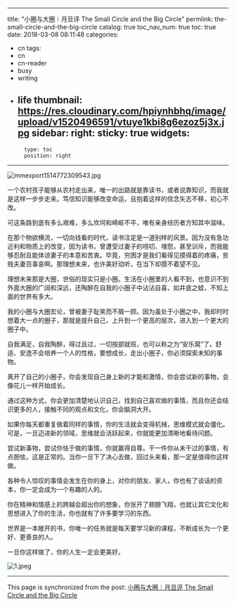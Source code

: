 
---
title: "小圈与大圈︱月旦评 The Small Circle and the Big Circle"
permlink: the-small-circle-and-the-big-circle
catalog: true
toc_nav_num: true
toc: true
date: 2018-03-08 08:11:48
categories:
- cn
tags:
- cn
- cn-reader
- busy
- writing
- life
thumbnail: https://res.cloudinary.com/hpiynhbhq/image/upload/v1520496591/vtuye1kbi8g6ezoz5j3x.jpg
sidebar:
    right:
        sticky: true
widgets:
    -
        type: toc
        position: right
---


![mmexport1514772309543.jpg](https://res.cloudinary.com/hpiynhbhq/image/upload/v1520496591/vtuye1kbi8g6ezoz5j3x.jpg)

一个农村孩子能够从农村走出来，唯一的出路就是靠读书，或者说靠知识，而我就是这样一步步走来。笃信知识能够改变命运，且抱着这样的信念矢志不移，初心不改。

可这条路到底有多么艰难，多么坎坷和崎岖不平，唯有亲身经历者方知其中滋味。

在那个物欲横流，一切向钱看的时代，读书注定是一道别样的风景。因为没有急功近利和物质上的改变，因为读书，曾遭受过妻子的唠叨、埋怨，甚至训斥，而我能够忍耐且能体谅妻子的本意和苦衷。毕竟，穷困才是我们看得见摸得着的疼痛，贫贱夫妻百事哀啊。那理想未来，也许美好动听，在当下却摸不着望不见。

理想未来那是大圈，世俗的现实只是小圈。生活在小圈里的人看不到，也意识不到外面大圈的广阔和深远，还陶醉在自我的小圈子中沾沾自喜，如井底之蛙，不知上面的世界有多大。

我的小圈与大圈宏论，曾被妻子耻笑而不屑一顾。因为虽处于小圈之中，我却时时想着大一点的圈子，那就是提升自己，上升到一个更高的层次，进入到一个更大的圈子中。

自我满足，自我陶醉，得过且过，一切按部就班，也可以称之为“安乐窝”了。舒适、安逸不会培养一个人的性格，要想成长，走出小圈子，你必须探索未知的事物。

离开了自己的小圈子，你会发现自己身上新的才能和激情，你会尝试新的事物，会像花儿一样开始成长。

通过这种方式，你会更加清楚地认识自己，找到自己喜欢做的事情，而且你还会结识更多的人，接触不同的观点和文化，你会脑洞大开。

如果你每天都重复做着同样的事情，你的生活就会变得机械，思维模式就会僵化。可是，一旦迈进新的领域，思维就会活跃起来，你就能更加清晰地看待问题。

尝试新事物，尝试你怯于做的事情，你就赢得自尊。干一件你从未干过的事情，有点胆怯，这是正常的。当你一旦下了决心去做，回过头来看，那一定是值得你这样做。

各种令人惊叹的事情会发生在你的身上，对你的朋友、家人，你也有了谈话的资本，你一定会成为一个有趣的人的。

你在精神和情感上的跨越会超出你的想象，你张开了翅膀飞翔，也就让其它文化和思想进入了你的生活，你也就有了许多要学习的东西。

世界是一本敞开的书，你唯一的任务就是每天要学习新的课程，不断成长为一个更好、更善良的人。

一旦你这样做了，你的人生一定会更美好。

![1.jpeg](https://res.cloudinary.com/hpiynhbhq/image/upload/v1520496604/gnfmaaslqlbtzygzhemv.jpg)

- - -

This page is synchronized from the post: [小圈与大圈︱月旦评 The Small Circle and the Big Circle](https://steemit.com/@bring/the-small-circle-and-the-big-circle)
